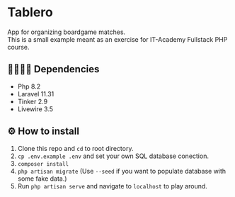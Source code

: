 # Tablero
App for organizing boardgame matches.  
This is a small example meant as an exercise for IT-Academy Fullstack PHP course. 

## 🧑‍🧑‍🧒‍🧒 Dependencies
- Php 8.2
- Laravel 11.31
- Tinker 2.9
- Livewire 3.5

## ⚙️ How to install
1. Clone this repo and `cd` to root directory.
2. `cp .env.example .env` and set your own SQL database conection.
3. `composer install`
4. `php artisan migrate` (Use `--seed` if you want to populate database with some fake data.)
5. Run `php artisan serve` and navigate to `localhost` to play around. 